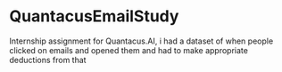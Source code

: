 # QuantacusEmailStudy
Internship assignment for Quantacus.AI, i had a dataset of when people clicked on emails and opened them and had to make appropriate deductions from that
